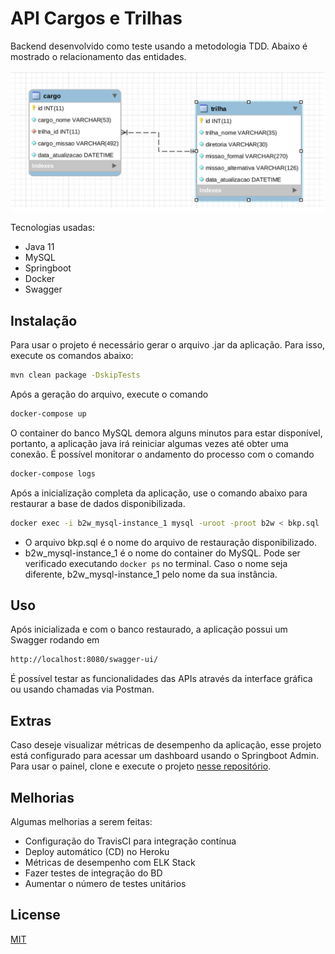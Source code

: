 # API Cargos e Trilhas

Backend desenvolvido como teste usando a metodologia TDD. Abaixo é mostrado o relacionamento das entidades.

![Relacionamento entre Cargos e Trilhas](diagrama.png)

Tecnologias usadas:
 * Java 11
 * MySQL
 * Springboot
 * Docker
 * Swagger


## Instalação

Para usar o projeto é necessário gerar o arquivo .jar da aplicação. Para isso, execute os comandos abaixo:

```bash
mvn clean package -DskipTests
```
Após a geração do arquivo, execute o comando
```bash
docker-compose up
```

O container do banco MySQL demora alguns minutos para estar disponível, portanto, a aplicação java irá reiniciar algumas vezes até obter uma conexão. É possível monitorar o andamento do processo com o comando
```bash
docker-compose logs
```

Após a inicialização completa da aplicação, use o comando abaixo para restaurar a base de dados disponibilizada.
```bash
docker exec -i b2w_mysql-instance_1 mysql -uroot -proot b2w < bkp.sql
```

* O arquivo bkp.sql é o nome do arquivo de restauração disponibilizado. 
* b2w_mysql-instance_1 é o nome do container do MySQL. Pode ser verificado executando ```docker ps``` no terminal. Caso o nome seja diferente, b2w_mysql-instance_1 pelo nome da sua instância.

## Uso

Após inicializada e com o banco restaurado, a aplicação possui um Swagger rodando em

```bash
http://localhost:8080/swagger-ui/
```
É possível testar as funcionalidades das APIs através da interface gráfica ou usando chamadas via Postman.


## Extras

Caso deseje visualizar métricas de desempenho da aplicação, esse projeto está configurado para acessar um dashboard usando o Springboot Admin. Para usar o painel, clone e execute o projeto [nesse repositório](https://github.com/matheus-pessoa16/spring-admin-dashboard).
## Melhorias

Algumas melhorias a serem feitas:

* Configuração do TravisCI para integração contínua
* Deploy automático (CD) no Heroku
* Métricas de desempenho com ELK Stack
* Fazer testes de integração do BD
* Aumentar o número de testes unitários


## License
[MIT](https://choosealicense.com/licenses/mit/)